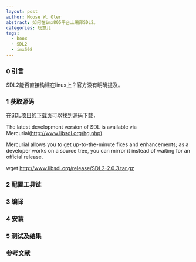 ```yaml
---
layout: post
author: Moose W. Oler
abstract: 如何在imx805平台上编译SDL2。
categories: 玩意儿
tags:
  - boox
  - SDL2
  - imx508
---
```


### 0 引言

SDL2能否直接构建在linux上？官方没有明确提及。

### 1 获取源码

在[SDL项目的下载页](http://www.libsdl.org/download-2.0.php)可以找到源码下载，

The latest development version of SDL is available via Mercurial(http://www.libsdl.org/hg.php).

Mercurial allows you to get up-to-the-minute fixes and enhancements; as a developer works on a source tree, you can mirror it instead of waiting for an official release.

  wget http://www.libsdl.org/release/SDL2-2.0.3.tar.gz


### 2 配置工具链

### 3 编译

### 4 安装

### 5 测试及结果

### 参考文献
